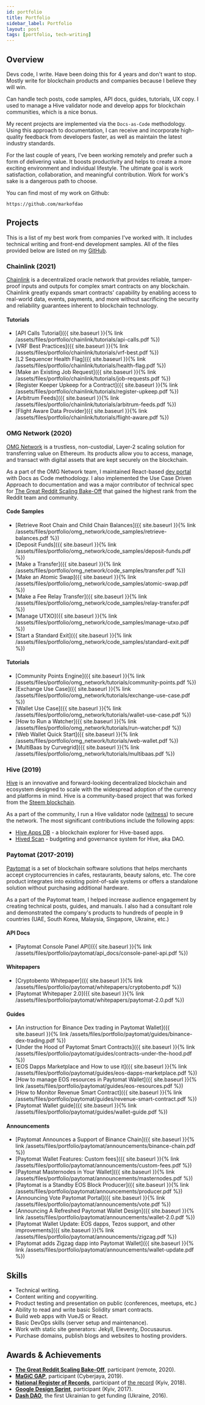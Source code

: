 ```yaml
---
id: portfolio
title: Portfolio
sidebar_label: Portfolio
layout: post
tags: [portfolio, tech-writing]
---
```


## Overview
Devs code, I write. Have been doing this for 4 years and don't want to stop. Mostly write for blockchain products and companies because I believe they will win.

Can handle tech posts, code samples, API docs, guides, tutorials, UX copy. I used to manage a Hive validator node and develop apps for blockchain communities, which is a nice bonus.

My recent projects are implemented via the `Docs-as-Code` methodology. Using this approach to documentation, I can receive and incorporate high-quality feedback from developers faster, as well as maintain the latest industry standards. 

For the last couple of years, I've been working remotely and prefer such a form of delivering value. It boosts productivity and helps to create a more exciting environment and individual lifestyle. The ultimate goal is work satisfaction, collaboration, and meaningful contribution. Work for work's sake is a dangerous path to choose.

You can find most of my work on Github:

```
https://github.com/markofdao
```

## Projects
This is a list of my best work from companies I've worked with. It includes technical writing and front-end development samples. All of the files provided below are listed on my [GitHub](https://github.com/markofdao/markofdao.github.io/tree/master/assets/files/portfolio).

### Chainlink (2021)
[Chainlink](https://chain.link) is a decentralized oracle network that provides reliable, tamper-proof inputs and outputs for complex smart contracts on any blockchain. Chainlink greatly expands smart contracts' capability by enabling access to real-world data, events, payments, and more without sacrificing the security and reliability guarantees inherent to blockchain technology.

#### Tutorials
- [API Calls Tutorial]({{ site.baseurl }}{% link /assets/files/portfolio/chainlink/tutorials/api-calls.pdf %})
- [VRF Best Practices]({{ site.baseurl }}{% link /assets/files/portfolio/chainlink/tutorials/vrf-best.pdf %})
- [L2 Sequencer Health Flag]({{ site.baseurl }}{% link /assets/files/portfolio/chainlink/tutorials/health-flag.pdf %})
- [Make an Existing Job Request]({{ site.baseurl }}{% link /assets/files/portfolio/chainlink/tutorials/job-requests.pdf %})
- [Register Keeper Upkeep for a Contract]({{ site.baseurl }}{% link /assets/files/portfolio/chainlink/tutorials/register-upkeep.pdf %})
- [Arbitrum Feeds]({{ site.baseurl }}{% link /assets/files/portfolio/chainlink/tutorials/arbitrum-feeds.pdf %})
- [Flight Aware Data Provider]({{ site.baseurl }}{% link /assets/files/portfolio/chainlink/tutorials/flight-aware.pdf %})

### OMG Network (2020)
[OMG Network](https://omg.network) is a trustless, non-custodial, Layer-2 scaling solution for transferring value on Ethereum. Its products allow you to access, manage, and transact with digital assets that are kept securely on the blockchain.

As a part of the OMG Network team, I maintained React-based [dev portal](https://docs.omg.network) with Docs as Code methodology. I also implemented the Use Case Driven Approach to documentation and was a major contributor of technical spec for [The Great Reddit Scaling Bake-Off](https://www.reddit.com/r/ethereum/comments/hbjx25/the_great_reddit_scaling_bakeoff) that gained the highest rank from the Reddit team and community.

#### Code Samples
- [Retrieve Root Chain and Child Chain Balances]({{ site.baseurl }}{% link /assets/files/portfolio/omg_network/code_samples/retrieve-balances.pdf %})
- [Deposit Funds]({{ site.baseurl }}{% link /assets/files/portfolio/omg_network/code_samples/deposit-funds.pdf %})
- [Make a Transfer]({{ site.baseurl }}{% link /assets/files/portfolio/omg_network/code_samples/transfer.pdf %})
- [Make an Atomic Swap]({{ site.baseurl }}{% link /assets/files/portfolio/omg_network/code_samples/atomic-swap.pdf %})
- [Make a Fee Relay Transfer]({{ site.baseurl }}{% link /assets/files/portfolio/omg_network/code_samples/relay-transfer.pdf %})
- [Manage UTXO]({{ site.baseurl }}{% link /assets/files/portfolio/omg_network/code_samples/manage-utxo.pdf %})
- [Start a Standard Exit]({{ site.baseurl }}{% link /assets/files/portfolio/omg_network/code_samples/standard-exit.pdf %})

#### Tutorials
- [Community Points Engine]({{ site.baseurl }}{% link /assets/files/portfolio/omg_network/tutorials/community-points.pdf %})
- [Exchange Use Case]({{ site.baseurl }}{% link /assets/files/portfolio/omg_network/tutorials/exchange-use-case.pdf %})
- [Wallet Use Case]({{ site.baseurl }}{% link /assets/files/portfolio/omg_network/tutorials/wallet-use-case.pdf %})
- [How to Run a Watcher]({{ site.baseurl }}{% link /assets/files/portfolio/omg_network/tutorials/run-watcher.pdf %})
- [Web Wallet Quick Start]({{ site.baseurl }}{% link /assets/files/portfolio/omg_network/tutorials/web-wallet.pdf %})
- [MultiBaas by Curvegrid]({{ site.baseurl }}{% link /assets/files/portfolio/omg_network/tutorials/multibaas.pdf %})

### Hive (2019)
[Hive](https://hive.io) is an innovative and forward-looking decentralized blockchain and ecosystem designed to scale with the widespread adoption of the currency and platforms in mind. Hive is a community-based project that was forked from the [Steem blockchain](https://steem.com).

As a part of the community, I run a Hive validator node ([witness](https://peakd.com/witnesses)) to secure the network. The most significant contributions include the following apps:
- [Hive Apps DB](https://github.com/markofdao/hive-apps-explorer) - a blockchain explorer for Hive-based apps.
- [Hived Scan](https://github.com/markofdao/hivedscan) - budgeting and governance system for Hive, aka DAO.

### Paytomat (2017-2019)
[Paytomat](https://paytomat.com/en) is a set of blockchain software solutions that helps merchants accept cryptocurrencies in cafes, restaurants, beauty salons, etc. The core product integrates into existing point-of-sale systems or offers a standalone solution without purchasing additional hardware.

As a part of the Paytomat team, I helped increase audience engagement by creating technical posts, guides, and manuals. I also had a consultant role and demonstrated the company's products to hundreds of people in 9 countries (UAE, South Korea, Malaysia, Singapore, Ukraine, etc.)

#### API Docs
- [Paytomat Console Panel API]({{ site.baseurl }}{% link /assets/files/portfolio/paytomat/api_docs/console-panel-api.pdf %})

#### Whitepapers
- [Cryptobento Whitepaper]({{ site.baseurl }}{% link /assets/files/portfolio/paytomat/whitepapers/cryptobento.pdf %})
- [Paytomat Whitepaper 2.0]({{ site.baseurl }}{% link /assets/files/portfolio/paytomat/whitepapers/paytomat-2.0.pdf %})

#### Guides
- [An instruction for Binance Dex trading in Paytomat Wallet]({{ site.baseurl }}{% link /assets/files/portfolio/paytomat/guides/binance-dex-trading.pdf %})
- [Under the Hood of Paytomat Smart Contracts]({{ site.baseurl }}{% link /assets/files/portfolio/paytomat/guides/contracts-under-the-hood.pdf %})
- [EOS Dapps Marketplace and How to use it]({{ site.baseurl }}{% link /assets/files/portfolio/paytomat/guides/eos-dapps-marketplace.pdf %})
- [How to manage EOS resources in Paytomat Wallet]({{ site.baseurl }}{% link /assets/files/portfolio/paytomat/guides/eos-resources.pdf %})
- [How to Monitor Revenue Smart Contract]({{ site.baseurl }}{% link /assets/files/portfolio/paytomat/guides/revenue-smart-contract.pdf %})
- [Paytomat Wallet guide]({{ site.baseurl }}{% link /assets/files/portfolio/paytomat/guides/wallet-guide.pdf %})

#### Announcements
- [Paytomat Announces a Support of Binance Chain]({{ site.baseurl }}{% link /assets/files/portfolio/paytomat/announcements/binance-chain.pdf %})
- [Paytomat Wallet Features: Custom fees]({{ site.baseurl }}{% link /assets/files/portfolio/paytomat/announcements/custom-fees.pdf %})
- [Paytomat Masternodes in Your Wallet]({{ site.baseurl }}{% link /assets/files/portfolio/paytomat/announcements/masternodes.pdf %})
- [Paytomat is a Standby EOS Block Producer]({{ site.baseurl }}{% link /assets/files/portfolio/paytomat/announcements/producer.pdf %})
- [Announcing Vote Paytomat Portal]({{ site.baseurl }}{% link /assets/files/portfolio/paytomat/announcements/vote.pdf %})
- [Announcing A Refreshed Paytomat Wallet Design]({{ site.baseurl }}{% link /assets/files/portfolio/paytomat/announcements/wallet-2.0.pdf %})
- [Paytomat Wallet Update: EOS dapps, Tezos support, and other improvements]({{ site.baseurl }}{% link /assets/files/portfolio/paytomat/announcements/zigzag.pdf %})
- [Paytomat adds Zigzag dapp into Paytomat Wallet]({{ site.baseurl }}{% link /assets/files/portfolio/paytomat/announcements/wallet-update.pdf %})

## Skills
- Technical writing.
- Content writing and copywriting.
- Product testing and presentation on public (conferences, meetups, etc.)
- Ability to read and write basic Solidity smart contracts.
- Build web apps with VueJS or React.
- Basic DevOps skills (server setup and maintenance).
- Work with static site generators: Jekyll, Eleventy, Docusaurus.
- Purchase domains, publish blogs and websites to hosting providers.

## Awards & Achievements
- **[The Great Reddit Scaling Bake-Off](https://www.reddit.com/r/ethereum/comments/hbjx25/the_great_reddit_scaling_bakeoff/)**, participant (remote, 2020).
- **[MaGiC GAP](https://mymagic.my/gap)**, participant (Cyberjaya, 2019).
- **[National Register of Records](http://www.rekord.ua/)**, participant of [the record](https://twitter.com/markofdao/status/999978715634429953/photo/1) (Kyiv, 2018).
- [**Google Design Sprint**](https://www.gv.com/sprint/), participant (Kyiv, 2017).
- **[Dash DAO](https://app.dashnexus.org/)**, the first Ukrainian to get funding (Ukraine, 2016).